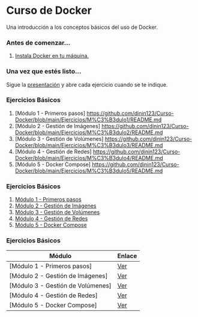 # Curso de Docker

Una introducción a los conceptos básicos del uso de Docker.

### Antes de comenzar...

1. [Instala Docker en tu máquina.](https://docs.docker.com/engine/installation/)

### Una vez que estés listo...

Sigue la [presentación](https://donde.me) y abre cada ejercicio cuando se te indique.

### Ejercicios Básicos

1. [Módulo 1 - Primeros pasos]       https://github.com/dinin123/Curso-Docker/blob/main/Ejercicios/M%C3%B3dulo1/README.md
1. [Módulo 2 - Gestión de Imágenes]  https://github.com/dinin123/Curso-Docker/blob/main/Ejercicios/M%C3%B3dulo2/README.md
1. [Módulo 3 - Gestión de Volúmenes] https://github.com/dinin123/Curso-Docker/blob/main/Ejercicios/M%C3%B3dulo3/README.md
1. [Módulo 4 - Gestión de Redes]     https://github.com/dinin123/Curso-Docker/blob/main/Ejercicios/M%C3%B3dulo4/README.md
1. [Módulo 5 - Docker Compose]       https://github.com/dinin123/Curso-Docker/blob/main/Ejercicios/M%C3%B3dulo5/README.md


### Ejercicios Básicos

1. [Módulo 1 - Primeros pasos](https://github.com/dinin123/Curso-Docker/blob/main/Ejercicios/M%C3%B3dulo1/README.md)
2. [Módulo 2 - Gestión de Imágenes](https://github.com/dinin123/Curso-Docker/blob/main/Ejercicios/M%C3%B3dulo2/README.md)
3. [Módulo 3 - Gestión de Volúmenes](https://github.com/dinin123/Curso-Docker/blob/main/Ejercicios/M%C3%B3dulo3/README.md)
4. [Módulo 4 - Gestión de Redes](https://github.com/dinin123/Curso-Docker/blob/main/Ejercicios/M%C3%B3dulo4/README.md)
5. [Módulo 5 - Docker Compose](https://github.com/dinin123/Curso-Docker/blob/main/Ejercicios/M%C3%B3dulo5/README.md)


### Ejercicios Básicos

| Módulo                                      | Enlace |
|--------------------------------------------|--------|
| [Módulo 1 - Primeros pasos]                | [Ver](https://github.com/dinin123/Curso-Docker/blob/main/Ejercicios/M%C3%B3dulo1/README.md) |
| [Módulo 2 - Gestión de Imágenes]           | [Ver](https://github.com/dinin123/Curso-Docker/blob/main/Ejercicios/M%C3%B3dulo2/README.md) |
| [Módulo 3 - Gestión de Volúmenes]          | [Ver](https://github.com/dinin123/Curso-Docker/blob/main/Ejercicios/M%C3%B3dulo3/README.md) |
| [Módulo 4 - Gestión de Redes]              | [Ver](https://github.com/dinin123/Curso-Docker/blob/main/Ejercicios/M%C3%B3dulo4/README.md) |
| [Módulo 5 - Docker Compose]                | [Ver](https://github.com/dinin123/Curso-Docker/blob/main/Ejercicios/M%C3%B3dulo5/README.md) |

